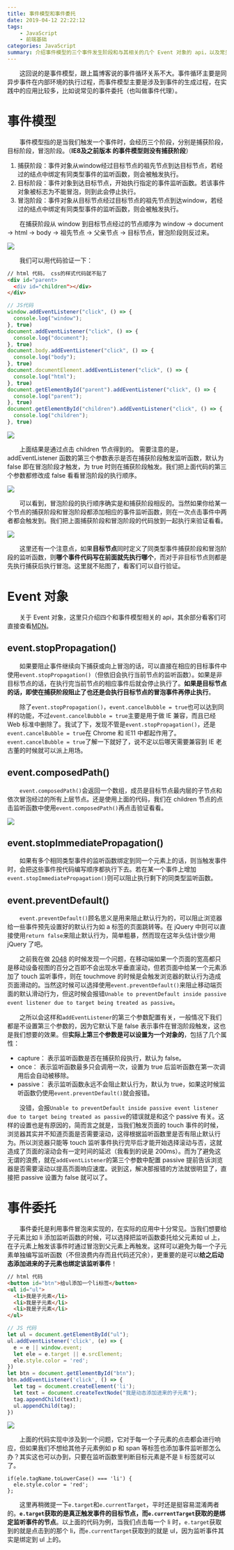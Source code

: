 ```yaml
---
title: 事件模型和事件委托
date: 2019-04-12 22:22:12
tags: 
    - JavaScript
    - 前端基础
categories: JavaScript
summary: 介绍事件模型的三个事件发生阶段和与其相关的几个 Event 对象的 api，以及常见的应用——事件委托。
---
```


&emsp;&emsp;这回说的是事件模型，跟上篇博客说的事件循环关系不大。事件循环主要是同异步事件在内部环境的执行过程，而事件模型主要是涉及到事件的生成过程，在实践中的应用比较多，比如说常见的事件委托（也叫做事件代理）。

# 事件模型
&emsp;&emsp;事件模型指的是当我们触发一个事件时，会经历三个阶段，分别是捕获阶段，目标阶段，冒泡阶段。（**IE8及之前版本 的事件模型则没有捕获阶段**）

1. 捕获阶段：事件对象从window经过目标节点的祖先节点到达目标节点，若经过的结点中绑定有同类型事件的监听函数，则会被触发执行。
2. 目标阶段：事件对象到达目标节点，开始执行指定的事件监听函数。若该事件对象被标志为不能冒泡，则到此会停止执行。
3. 冒泡阶段：事件对象从目标节点经过目标节点的祖先节点到达window，若经过的结点中绑定有同类型事件的监听函数，则会被触发执行。

&emsp;&emsp;在捕获阶段从 window 到目标节点经过的节点顺序为 window -> document -> html -> body -> 祖先节点 -> 父亲节点 -> 目标节点，冒泡阶段则反过来。

![](1.png)

&emsp;&emsp;我们可以用代码验证一下：

```html
// html 代码， css的样式代码就不贴了
<div id="parent>
  <div id="children"></div>
</div>
```

```js
// JS代码
window.addEventListener("click", () => {
  console.log("window");
}, true)
document.addEventListener("click", () => {
  console.log("document");
}, true)
document.body.addEventListener("click", () => {
  console.log("body");
}, true)
document.documentElement.addEventListener("click", () => {
  console.log("html");
}, true)
document.getElementById("parent").addEventListener("click", () => {
  console.log("parent");
}, true)
document.getElementById("children").addEventListener("click", () => {
  console.log("children");
}, true)
```

![](2.png)

&emsp;&emsp;上面结果是通过点击 children 节点得到的。 需要注意的是，addEventListener 函数的第三个参数表示是否在捕获阶段触发监听函数，默认为 false 即在冒泡阶段才触发，为 true 时则在捕获阶段触发。我们把上面代码的第三个参数都修改成 false 看看冒泡阶段的执行顺序。

![](3.png)

&emsp;&emsp;可以看到，冒泡阶段的执行顺序确实是和捕获阶段相反的。当然如果你给某一个节点的捕获阶段和冒泡阶段都添加相应的事件监听函数，则在一次点击事件中两者都会触发到。我们把上面捕获阶段和冒泡阶段的代码放到一起执行来验证看看。

![](4.png)

&emsp;&emsp;这里还有一个注意点，如果**目标节点**同时定义了同类型事件捕获阶段和冒泡阶段的监听函数，则**哪个事件代码写在前面就先执行哪个**，而对于非目标节点则都是先执行捕获后执行冒泡。这里就不贴图了，看客们可以自行验证。

# Event 对象
&emsp;&emsp;关于 Event 对象，这里只介绍四个和事件模型相关的 api，其余部分看客们可直接查看[MDN](https://developer.mozilla.org/zh-CN/docs/Web/API/Event)。
## event.stopPropagation()
&emsp;&emsp;如果要阻止事件继续向下捕获或向上冒泡的话，可以直接在相应的目标事件中使用``event.stopPropagation()``（但依旧会执行当前节点的监听函数）。如果是非目标节点的话，在执行完当前节点的相应事件后就会停止执行了。**如果是目标节点的话，即使在捕获阶段阻止了也还是会执行目标节点的冒泡事件再停止执行**。

&emsp;&emsp;除了``event.stopPropagation()``，``event.cancelBubble = true``也可以达到同样的功能，不过``event.cancelBubble = true``主要是用于做 IE 兼容，而且已经 Web 标准中删除了。我试了下，发现不管是``event.stopPropagation()``，还是``event.cancelBubble = true``在 Chrome 和 IE11 中都起作用了。``event.cancelBubble = true``了解一下就好了，说不定以后哪天需要兼容到 IE 老古董的时候就可以派上用场。

## event.composedPath()
&emsp;&emsp;``event.composedPath()``会返回一个数组，成员是目标节点最内层的子节点和依次冒泡经过的所有上层节点。还是使用上面的代码，我们在 children 节点的点击监听函数中使用``event.composedPath()``再点击验证看看。

![](6.png)

## event.stopImmediatePropagation()
&emsp;&emsp;如果有多个相同类型事件的监听函数绑定到同一个元素上的话，则当触发事件时，会把这些事件按代码编写顺序都执行下去。若在某一个事件上增加``event.stopImmediatePropagation()``则可以阻止执行剩下的同类型监听函数。

## event.preventDefault()
&emsp;&emsp;``event.preventDefault()``顾名思义是用来阻止默认行为的，可以阻止浏览器给一些事件预先设置好的默认行为如 a 标签的页面跳转等。在 jQuery 中则可以直接使用``return false``来阻止默认行为，简单粗暴，然而现在这年头估计很少用 jQuery 了吧。

&emsp;&emsp;之前我在做 [2048](https://github.com/DangoSky/2048) 的时候发现一个问题，在移动端如果一个页面的宽高都只是移动设备视图的百分之百即不会出现水平垂直滚动，但若页面中给某一个元素添加了 touch 监听事件，则在 touchmove 的时候是会触发浏览器的默认行为造成页面滑动的。当然这时候可以选择使用``event.preventDefault()``来阻止移动端页面的默认滑动行为，但这时候会报错```Unable to preventDefault inside passive event listener due to target being treated as passive```。

&emsp;&emsp;之所以会这样和``addEventListener``的第三个参数配置有关，一般情况下我们都是不设置第三个参数的，因为它默认下是 false 表示事件在冒泡阶段触发，这也是我们想要的效果。但**实际上第三个参数是可以设置为一个对象的**，包括了几个属性：

+ capture： 表示监听函数是否在捕获阶段执行，默认为 false。
+ once： 表示监听函数最多只会调用一次，设置为 true 后监听函数在第一次调用后会自动被移除。
+ passive： 表示监听函数永远不会阻止默认行为，默认为 true，如果这时候监听函数仍使用``event.preventDefault()``就会报错。

&emsp;&emsp;没错，会报```Unable to preventDefault inside passive event listener due to target being treated as passive```的错误就是和这个 passive 有关。这样的设置也是有原因的，简而言之就是，当我们触发页面的 touch 事件的时候，浏览器其实并不知道页面是否需要滚动，这得根据监听函数里是否有阻止默认行为。所以浏览器只能等 touch 监听事件执行完毕后才能开始选择滚动与否，这就造成了页面的滚动会有一定时间的延迟（我看到的说是 200ms）。而为了避免这无谓的浪费，就在``addEventListener``的第三个参数中配置 passive 提前告诉浏览器是否需要滚动以提高页面响应速度。说到这，解决那报错的方法就很明显了，直接把 passive 设置为 false 就可以了。

# 事件委托
&emsp;&emsp;事件委托是利用事件冒泡来实现的，在实际的应用中十分常见。当我们想要给子元素比如 li 添加监听函数的时候，可以选择把监听函数委托给父元素如 ul 上，在子元素上触发该事件时通过冒泡到父元素上再触发。这样可以避免为每一个子元素单独编写监听函数（不但浪费内存而且代码还冗余），更重要的是可以**给之后动态添加进来的子元素也绑定该监听事件**！

```html
// html 代码
<button id="btn">给ul添加一个li标签</button>
<ul id="ul">
  <li>我是子元素</li>
  <li>我是子元素</li>
  <li>我是子元素</li>
</ul>
```

```js
// JS 代码
let ul = document.getElementById("ul");
ul.addEventListener('click', (e) => {
  e = e || window.event;
  let ele = e.target || e.srcElement;
  ele.style.color = 'red';
})
let btn = document.getElementById("btn");
btn.addEventListener('click', () => {
  let tag = document.createElement('li');
  let text = document.createTextNode("我是动态添加进来的子元素");
  tag.appendChild(text);
  ul.appendChild(tag);
})
```

![](6.png)

&emsp;&emsp;上面的代码实现中涉及到一个问题，它对于每一个子元素的点击都会进行响应，但如果我们不想给其他子元素例如 p 和 span 等标签也添加事件监听那怎么办？其实这也可以办到，只要在监听函数里判断目标元素是不是 li 标签就可以了。

```
if(ele.tagName.toLowerCase() === 'li') {
  ele.style.color = 'red';
};
```

&emsp;&emsp;这里再稍微提一下``e.target``和``e.currentTarget``，平时还是挺容易混淆两者的。**``e.target``获取的是真正触发事件的目标节点，而``e.currentTarget``获取的是绑定监听事件的节点**。以上面的代码为例，当我们点击每一个 li 时，``e.target``获取到的就是点击到的那个 li，而``e.currentTarget``获取到的就是 ul，因为监听事件其实是绑定到 ul 上的。